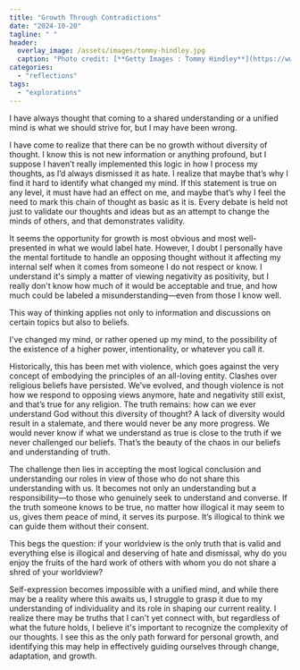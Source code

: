 ```yaml
---
title: "Growth Through Contradictions"
date: "2024-10-20"
tagline: " "
header:
  overlay_image: /assets/images/tommy-hindley.jpg
  caption: "Photo credit: [**Getty Images : Tommy Hindley**](https://www.gettyimages.in/detail/news-photo/oscar-pistorius-of-south-africa-at-the-start-of-the-mens-news-photo/453515816)"
categories: 
  - "reflections"
tags: 
  - "explorations"
---
```


I have always thought that coming to a shared understanding or a unified mind is what we should strive for, but I may have been wrong.

I have come to realize that there can be no growth without diversity of thought. I know this is not new information or anything profound, but I suppose I haven’t really implemented this logic in how I process my thoughts, as I’d always dismissed it as hate. I realize that maybe that’s why I find it hard to identify what changed my mind. If this statement is true on any level, it must have had an effect on me, and maybe that’s why I feel the need to mark this chain of thought as basic as it is. Every debate is held not just to validate our thoughts and ideas but as an attempt to change the minds of others, and that demonstrates validity.

It seems the opportunity for growth is most obvious and most well-presented in what we would label hate. However, I doubt I personally have the mental fortitude to handle an opposing thought without it affecting my internal self when it comes from someone I do not respect or know. I understand it's simply a matter of viewing negativity as positivity, but I really don't know how much of it would be acceptable and true, and how much could be labeled a misunderstanding—even from those I know well.

This way of thinking applies not only to information and discussions on certain topics but also to beliefs.

I've changed my mind, or rather opened up my mind, to the possibility of the existence of a higher power, intentionality, or whatever you call it.

Historically, this has been met with violence, which goes against the very concept of embodying the principles of an all-loving entity. Clashes over religious beliefs have persisted. We’ve evolved, and though violence is not how we respond to opposing views anymore, hate and negativity still exist, and that’s true for any religion. The truth remains: how can we ever understand God without this diversity of thought? A lack of diversity would result in a stalemate, and there would never be any more progress. We would never know if what we understand as true is close to the truth if we never challenged our beliefs. That’s the beauty of the chaos in our beliefs and understanding of truth.

The challenge then lies in accepting the most logical conclusion and understanding our roles in view of those who do not share this understanding with us. It becomes not only an understanding but a responsibility—to those who genuinely seek to understand and converse. If the truth someone knows to be true, no matter how illogical it may seem to us, gives them peace of mind, it serves its purpose. It’s illogical to think we can guide them without their consent.

This begs the question: if your worldview is the only truth that is valid and everything else is illogical and deserving of hate and dismissal, why do you enjoy the fruits of the hard work of others with whom you do not share a shred of your worldview?

Self-expression becomes impossible with a unified mind, and while there may be a reality where this awaits us, I struggle to grasp it due to my understanding of individuality and its role in shaping our current reality. I realize there may be truths that I can't yet connect with, but regardless of what the future holds, I believe it's important to recognize the complexity of our thoughts. I see this as the only path forward for personal growth, and identifying this may help in effectively guiding ourselves through change, adaptation, and growth.
